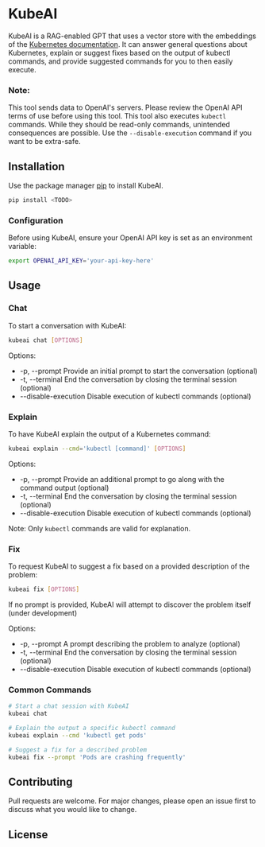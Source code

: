 # KubeAI

KubeAI is a RAG-enabled GPT that uses a vector store with the embeddings of the [Kubernetes documentation](https://kubernetes.io/docs/).
It can answer general questions about Kubernetes, explain or suggest fixes based on the output of kubectl commands, and provide suggested commands for you to then easily execute.

### Note:
This tool sends data to OpenAI's servers. Please review the OpenAI API terms of use before using this tool.
This tool also executes `kubectl` commands. While they should be read-only commands, unintended consequences are possible. Use the `--disable-execution` command if you want to be extra-safe.

## Installation

Use the package manager [pip](https://pip.pypa.io/en/stable/) to install KubeAI.

```bash
pip install <TODO>
```

### Configuration

Before using KubeAI, ensure your OpenAI API key is set as an environment variable:
```bash
export OPENAI_API_KEY='your-api-key-here'
```

## Usage
### Chat
To start a conversation with KubeAI:
```bash
kubeai chat [OPTIONS]
```

Options:
- -p, --prompt Provide an initial prompt to start the conversation (optional)
- -t, --terminal End the conversation by closing the terminal session (optional)
- --disable-execution Disable execution of kubectl commands (optional)

### Explain
To have KubeAI explain the output of a Kubernetes command:
```bash
kubeai explain --cmd='kubectl [command]' [OPTIONS]
```

Options:
- -p, --prompt Provide an additional prompt to go along with the command output (optional)
- -t, --terminal End the conversation by closing the terminal session (optional)
- --disable-execution Disable execution of kubectl commands (optional)

Note: Only `kubectl` commands are valid for explanation.

### Fix
To request KubeAI to suggest a fix based on a provided description of the problem:
```bash
kubeai fix [OPTIONS]
```
If no prompt is provided, KubeAI will attempt to discover the problem itself (under development)

Options:
- -p, --prompt A prompt describing the problem to analyze (optional)
- -t, --terminal End the conversation by closing the terminal session (optional)
- --disable-execution Disable execution of kubectl commands (optional)

### Common Commands
```bash
# Start a chat session with KubeAI
kubeai chat

# Explain the output a specific kubectl command
kubeai explain --cmd 'kubectl get pods'

# Suggest a fix for a described problem
kubeai fix --prompt 'Pods are crashing frequently'
```

## Contributing

Pull requests are welcome. For major changes, please open an issue first
to discuss what you would like to change.

## License

<TODO>
